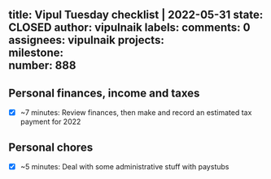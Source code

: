 title:	Vipul Tuesday checklist | 2022-05-31
state:	CLOSED
author:	vipulnaik
labels:	
comments:	0
assignees:	vipulnaik
projects:	
milestone:	
number:	888
--
## Personal finances, income and taxes

- [x] ~7 minutes: Review finances, then make and record an estimated tax payment for 2022

## Personal chores

- [x] ~5 minutes: Deal with some administrative stuff with paystubs
